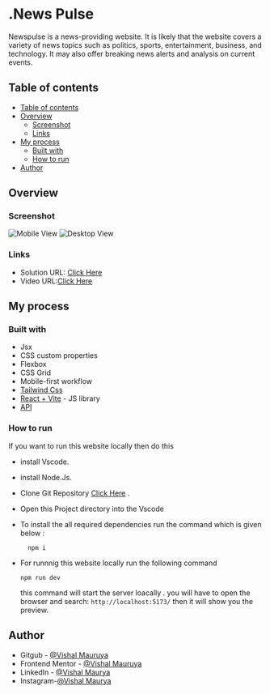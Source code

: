 <h1> .News Pulse</h1>
<p> Newspulse is a news-providing website. It is likely that the website covers a variety of news topics such as politics, sports, entertainment, business, and technology. It may also offer breaking news alerts and analysis on current events.</p>


## Table of contents

- [Table of contents](#table-of-contents)
- [Overview](#overview)
  - [Screenshot](#screenshot)
  - [Links](#links)
- [My process](#my-process)
  - [Built with](#built-with)
  - [How to run](#how-to-run)
- [Author](#author)


## Overview
### Screenshot

![Mobile View](./src/assets/images/mobile.png)
![Desktop View](./src/assets/images/desktop.png)

### Links

- Solution URL: [Click Here](https://github.com/VishalMauryastp/News-App)
- Video URL:[Click Here](https://drive.google.com/file/d/19p4hP1h99Cl4B_GU7wDb8OH7LQ96Qoqy/view?usp=share_link)

## My process

### Built with

- Jsx
- CSS custom properties
- Flexbox
- CSS Grid
- Mobile-first workflow
- [Tailwind Css](https://tailwindcss.com)
- [React + Vite](https://reactjs.org/) - JS library
- [API](newsapi.org)
  
### How to run

  If you want to run this website locally then do this
  
 -  install Vscode.  
 -  install Node.Js.
 -  Clone Git Repository [Click Here](https://github.com/VishalMauryastp/News-App.git ) .
 -  Open this  Project directory  into the Vscode 
 -  To install the all required dependencies run the command which is given below :
    
    ```
      npm i
    ```  
- For runnnig this website locally run the following command
  ```
  npm run dev
  ```
  this command  will start the server loacally . you will have to open the browser and search:  ``http://localhost:5173/``  then it will show you the preview.

 

## Author

- Gitgub - [@Vishal Mauruya](https://github.com/VishalMauryastp)
- Frontend Mentor - [@Vishal Mauruya](https://www.frontendmentor.io/profile/VishalMauryastp)
- LinkedIn - [@Vishal Maurya](https://www.linkedin.com/in/in-vishalmaurya/)
- Instagram-[@Vishal Maurya](https://www.instagram.com/VishalMauryastp)

